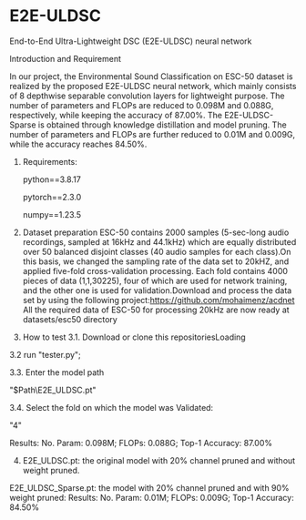 # E2E-ULDSC
End-to-End Ultra-Lightweight DSC (E2E-ULDSC) neural network

Introduction and Requirement

In our project, the Environmental Sound Classification on ESC-50 dataset is realized by the proposed E2E-ULDSC neural network, which mainly consists of 8 depthwise separable convolution layers for lightweight purpose. The number of parameters and FLOPs are reduced to 0.098M and 0.088G, respectively, while keeping the accuracy of 87.00%.
The E2E-ULDSC-Sparse is obtained through knowledge distillation and model pruning. The number of parameters and FLOPs are further reduced to 0.01M and 0.009G, while the accuracy reaches 84.50%.


1. Requirements:
   
   python==3.8.17
   
   pytorch==2.3.0
   
   numpy==1.23.5
2. Dataset preparation
   ESC-50 contains 2000 samples (5-sec-long audio recordings, sampled at 16kHz and 44.1kHz) which are equally distributed over 50 balanced disjoint classes (40 audio samples for each class).On this basis, we changed the sampling rate of the data set to 20kHZ, and applied five-fold cross-validation processing. Each fold contains 4000 pieces of data (1,1,30225), four of which are used for network training, and the other one is used for validation.Download and process the data set by using the following project:https://github.com/mohaimenz/acdnet   
All the required data of ESC-50 for processing 20kHz are now ready at datasets/esc50 directory
3. How to test
   3.1. Download or clone this repositoriesLoading
  
  3.2 run "tester.py";
  
  3.3. Enter the model path
  
  "$Path\E2E_ULDSC.pt"
  
  3.4. Select the fold on which the model was Validated:
  
  "4"
  
  Results: No. Param: 0.098M; FLOPs: 0.088G; Top-1 Accuracy: 87.00%
  
4. E2E_ULDSC.pt: the original model with 20% channel pruned and without weight pruned. 

E2E_ULDSC_Sparse.pt: the model with 20% channel pruned and with 90% weight pruned: Results: No. Param: 0.01M; FLOPs: 0.009G; Top-1 Accuracy: 84.50%  

    
  





